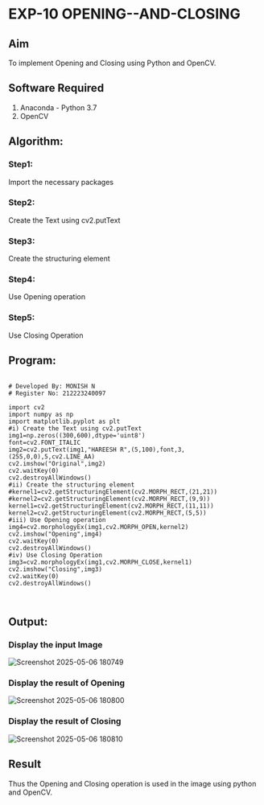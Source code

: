 # EXP-10 OPENING--AND-CLOSING
## Aim
To implement Opening and Closing using Python and OpenCV.

## Software Required
1. Anaconda - Python 3.7
2. OpenCV
## Algorithm:
### Step1:
Import the necessary packages


### Step2:
Create the Text using cv2.putText

### Step3:
Create the structuring element

### Step4:
Use Opening operation

### Step5:
Use Closing Operation


 
## Program:
```

# Developed By: MONISH N
# Register No: 212223240097

import cv2
import numpy as np
import matplotlib.pyplot as plt
#i) Create the Text using cv2.putText
img1=np.zeros((300,600),dtype='uint8')
font=cv2.FONT_ITALIC
img2=cv2.putText(img1,"HAREESH R",(5,100),font,3,(255,0,0),5,cv2.LINE_AA)
cv2.imshow("Original",img2)
cv2.waitKey(0)
cv2.destroyAllWindows()
#ii) Create the structuring element
#kernel1=cv2.getStructuringElement(cv2.MORPH_RECT,(21,21))
#kernel2=cv2.getStructuringElement(cv2.MORPH_RECT,(9,9))
kernel1=cv2.getStructuringElement(cv2.MORPH_RECT,(11,11))
kernel2=cv2.getStructuringElement(cv2.MORPH_RECT,(5,5))
#iii) Use Opening operation
img4=cv2.morphologyEx(img1,cv2.MORPH_OPEN,kernel2)
cv2.imshow("Opening",img4)
cv2.waitKey(0)
cv2.destroyAllWindows()
#iv) Use Closing Operation
img3=cv2.morphologyEx(img1,cv2.MORPH_CLOSE,kernel1)
cv2.imshow("Closing",img3)
cv2.waitKey(0)
cv2.destroyAllWindows()



```
## Output:
 
### Display the input Image
![Screenshot 2025-05-06 180749](https://github.com/user-attachments/assets/8b6dc36f-b6ee-4805-95ef-660a10623fa5)

### Display the result of Opening
![Screenshot 2025-05-06 180800](https://github.com/user-attachments/assets/7d8ab2d0-e1ef-461e-b767-7b8250f41bce)

### Display the result of Closing
![Screenshot 2025-05-06 180810](https://github.com/user-attachments/assets/afab4a16-34ce-4da2-b088-54ffa8de8eff)

## Result
Thus the Opening and Closing operation is used in the image using python and OpenCV.
